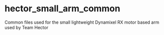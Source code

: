 hector_small_arm_common
=======================

Common files used for the small lightweight Dynamixel RX motor based arm used by Team Hector
